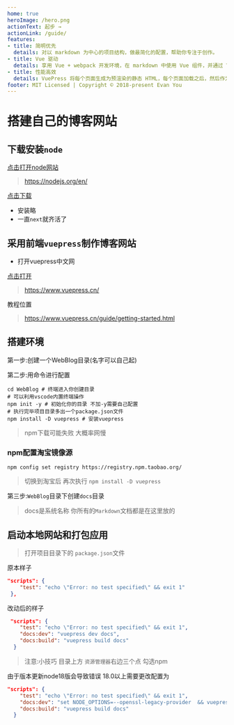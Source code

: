 ```yaml
---
home: true
heroImage: /hero.png
actionText: 起步 →
actionLink: /guide/
features:
- title: 简明优先
  details: 对以 markdown 为中心的项目结构，做最简化的配置，帮助你专注于创作。
- title: Vue 驱动
  details: 享用 Vue + webpack 开发环境，在 markdown 中使用 Vue 组件，并通过 Vue 开发自定义主题。
- title: 性能高效
  details: VuePress 将每个页面生成为预渲染的静态 HTML，每个页面加载之后，然后作为单页面应用程序(SPA)运行。
footer: MIT Licensed | Copyright © 2018-present Evan You
---
```

# 搭建自己的博客网站

## 下载安装`node`

[点击打开node网站](https://nodejs.org/en/)

> https://nodejs.org/en/

[点击下载](https://nodejs.org/dist/v18.14.2/node-v18.14.2-x64.msi)

* 安装略
* 一直`next`就齐活了

## 采用前端`vuepress`制作博客网站

* 打开vuepress中文网

[点击打开](https://www.vuepress.cn/)

> https://www.vuepress.cn/

教程位置

> https://www.vuepress.cn/guide/getting-started.html

## 搭建环境

第一步:创建一个WebBlog目录(名字可以自己起)

第二步:用命令进行配置

``` shell
cd WebBlog # 终端进入你创建目录
# 可以利用vscode内置终端操作
npm init -y # 初始化你的目录 不加-y需要自己配置
# 执行完毕项目目录多出一个package.json文件
npm install -D vuepress # 安装vuepress 

```
> npm下载可能失败 大概率网慢

### npm配置淘宝镜像源

``` shell
npm config set registry https://registry.npm.taobao.org/
```
> 切换到淘宝后 再次执行 `npm install -D vuepress`

第三步:`WebBlog`目录下创建`docs`目录

> docs是系统名称 你所有的`Markdown`文档都是在这里放的

## 启动本地网站和打包应用

> 打开项目目录下的 `package.json`文件

原本样子

``` json
"scripts": {
    "test": "echo \"Error: no test specified\" && exit 1"
 },
```

改动后的样子

``` json
 "scripts": {
    "test": "echo \"Error: no test specified\" && exit 1",
    "docs:dev": "vuepress dev docs",
    "docs:build": "vuepress build docs"
  }
```

> 注意:小技巧 目录上方 `资源管理器`右边三个点 勾选npm

由于版本更新node18版会导致错误 18.0以上需要更改配置为

``` json
"scripts": {
    "test": "echo \"Error: no test specified\" && exit 1",
    "docs:dev": "set NODE_OPTIONS=--openssl-legacy-provider  && vuepress dev docs",
    "docs:build": "vuepress build docs"
  }
```
